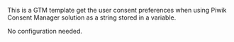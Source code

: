 This is a GTM template get the user consent preferences when using Piwik Consent Manager solution as a string stored in a variable.

No configuration needed.
